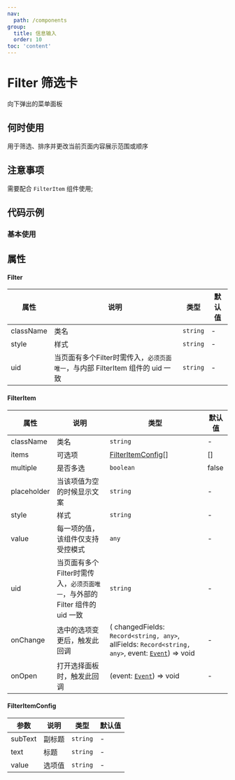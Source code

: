 ```yaml
---
nav:
  path: /components
group:
  title: 信息输入
  order: 10
toc: 'content'
---
```

# Filter 筛选卡
向下弹出的菜单面板
## 何时使用
用于筛选、排序并更改当前页面内容展示范围或顺序
## 注意事项
需要配合 `FilterItem` 组件使用;

## 代码示例
### 基本使用
<code src='../../demo/pages/Filter'></code>


## 属性
#### Filter
| 属性 | 说明 | 类型 | 默认值 |
| -----|-----|-----|-----|
| className | 类名| `string` | - |
| style | 样式| `string` | - |
| uid |  当页面有多个Filter时需传入，`必须页面唯一`，与内部 FilterItem 组件的 uid 一致  | `string` | - |  

#### FilterItem
| 属性 | 说明 | 类型 | 默认值 |
| -----|-----|-----|-----|
| className | 类名| `string` | - |
| items | 可选项 | [FilterItemConfig](#filteritemconfig)[] | [] | 
| multiple | 是否多选 | `boolean` | false |  
| placeholder | 当该项值为空的时候显示文案 | `string` | - | 
| style | 样式| `string` | - |
| value | 每一项的值，该组件仅支持受控模式 | `any` | - |  
| uid |  当页面有多个Filter时需传入，`必须页面唯一`，与外部的 Filter 组件的 uid 一致  | `string` | - |  
| onChange | 选中的选项变更后，触发此回调 | ( changedFields: `Record<string, any>`, allFields: `Record<string, any>`, event:  [`Event`](https://opendocs.alipay.com/mini/framework/event-object)) => void | - | 
| onOpen | 打开选择面板时，触发此回调 | (event:  [`Event`](https://opendocs.alipay.com/mini/framework/event-object)) => void | - | 

#### FilterItemConfig
| 参数 | 说明 | 类型 | 默认值 |
| -----|-----|-----|-----|
| subText | 副标题 | `string` | - |
| text | 标题 | `string` | - |
| value | 选项值 | `string` | - |

